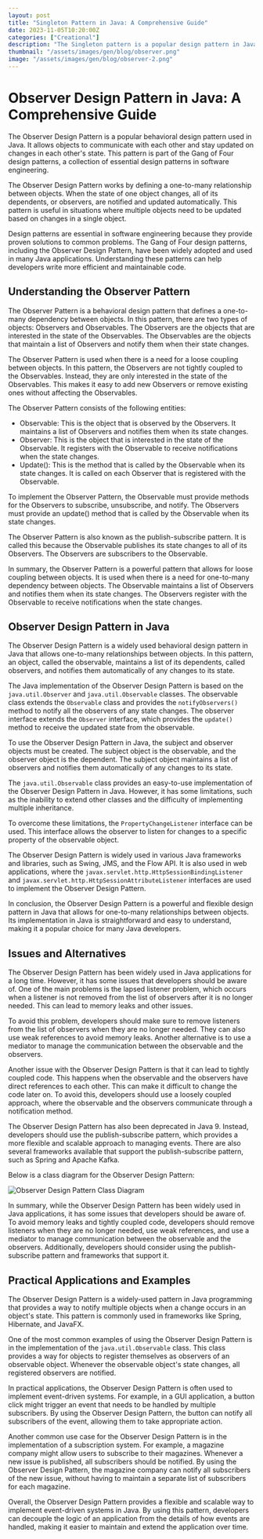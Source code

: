 ```yaml
---
layout: post
title: "Singleton Pattern in Java: A Comprehensive Guide"
date: 2023-11-05T10:20:00Z
categories: ["Creational"]
description: "The Singleton pattern is a popular design pattern in Java that ensures a class has only one instance and provides a global point of access to that instance. This pattern is widely used in situations where there is a need for a single object to coordinate actions across the system. In Java, the Singleton pattern is implemented by defining a class with a private constructor and a static method that returns the instance of the class."
thumbnail: "/assets/images/gen/blog/observer.png"
image: "/assets/images/gen/blog/observer-2.png"
---
```


Observer Design Pattern in Java: A Comprehensive Guide
======================================================

The Observer Design Pattern is a popular behavioral design pattern used in Java. It allows objects to communicate with each other and stay updated on changes in each other's state. This pattern is part of the Gang of Four design patterns, a collection of essential design patterns in software engineering.

The Observer Design Pattern works by defining a one-to-many relationship between objects. When the state of one object changes, all of its dependents, or observers, are notified and updated automatically. This pattern is useful in situations where multiple objects need to be updated based on changes in a single object.

Design patterns are essential in software engineering because they provide proven solutions to common problems. The Gang of Four design patterns, including the Observer Design Pattern, have been widely adopted and used in many Java applications. Understanding these patterns can help developers write more efficient and maintainable code.

Understanding the Observer Pattern
----------------------------------

The Observer Pattern is a behavioral design pattern that defines a one-to-many dependency between objects. In this pattern, there are two types of objects: Observers and Observables. The Observers are the objects that are interested in the state of the Observables. The Observables are the objects that maintain a list of Observers and notify them when their state changes.

The Observer Pattern is used when there is a need for a loose coupling between objects. In this pattern, the Observers are not tightly coupled to the Observables. Instead, they are only interested in the state of the Observables. This makes it easy to add new Observers or remove existing ones without affecting the Observables.

The Observer Pattern consists of the following entities:

*   Observable: This is the object that is observed by the Observers. It maintains a list of Observers and notifies them when its state changes.
*   Observer: This is the object that is interested in the state of the Observable. It registers with the Observable to receive notifications when the state changes.
*   Update(): This is the method that is called by the Observable when its state changes. It is called on each Observer that is registered with the Observable.

To implement the Observer Pattern, the Observable must provide methods for the Observers to subscribe, unsubscribe, and notify. The Observers must provide an update() method that is called by the Observable when its state changes.

The Observer Pattern is also known as the publish-subscribe pattern. It is called this because the Observable publishes its state changes to all of its Observers. The Observers are subscribers to the Observable.

In summary, the Observer Pattern is a powerful pattern that allows for loose coupling between objects. It is used when there is a need for one-to-many dependency between objects. The Observable maintains a list of Observers and notifies them when its state changes. The Observers register with the Observable to receive notifications when the state changes.

Observer Design Pattern in Java
-------------------------------

The Observer Design Pattern is a widely used behavioral design pattern in Java that allows one-to-many relationships between objects. In this pattern, an object, called the observable, maintains a list of its dependents, called observers, and notifies them automatically of any changes to its state.

The Java implementation of the Observer Design Pattern is based on the `java.util.Observer` and `java.util.Observable` classes. The observable class extends the `Observable` class and provides the `notifyObservers()` method to notify all the observers of any state changes. The observer interface extends the `Observer` interface, which provides the `update()` method to receive the updated state from the observable.

To use the Observer Design Pattern in Java, the subject and observer objects must be created. The subject object is the observable, and the observer object is the dependent. The subject object maintains a list of observers and notifies them automatically of any changes to its state.

The `java.util.Observable` class provides an easy-to-use implementation of the Observer Design Pattern in Java. However, it has some limitations, such as the inability to extend other classes and the difficulty of implementing multiple inheritance.

To overcome these limitations, the `PropertyChangeListener` interface can be used. This interface allows the observer to listen for changes to a specific property of the observable object.

The Observer Design Pattern is widely used in various Java frameworks and libraries, such as Swing, JMS, and the Flow API. It is also used in web applications, where the `javax.servlet.http.HttpSessionBindingListener` and `javax.servlet.http.HttpSessionAttributeListener` interfaces are used to implement the Observer Design Pattern.

In conclusion, the Observer Design Pattern is a powerful and flexible design pattern in Java that allows for one-to-many relationships between objects. Its implementation in Java is straightforward and easy to understand, making it a popular choice for many Java developers.

Issues and Alternatives
-----------------------

The Observer Design Pattern has been widely used in Java applications for a long time. However, it has some issues that developers should be aware of. One of the main problems is the lapsed listener problem, which occurs when a listener is not removed from the list of observers after it is no longer needed. This can lead to memory leaks and other issues.

To avoid this problem, developers should make sure to remove listeners from the list of observers when they are no longer needed. They can also use weak references to avoid memory leaks. Another alternative is to use a mediator to manage the communication between the observable and the observers.

Another issue with the Observer Design Pattern is that it can lead to tightly coupled code. This happens when the observable and the observers have direct references to each other. This can make it difficult to change the code later on. To avoid this, developers should use a loosely coupled approach, where the observable and the observers communicate through a notification method.

The Observer Design Pattern has also been deprecated in Java 9. Instead, developers should use the publish-subscribe pattern, which provides a more flexible and scalable approach to managing events. There are also several frameworks available that support the publish-subscribe pattern, such as Spring and Apache Kafka.

Below is a class diagram for the Observer Design Pattern:

![Observer Design Pattern Class Diagram](https://www.baeldung.com/wp-content/uploads/2018/06/ObserverClassDiagram.png)

In summary, while the Observer Design Pattern has been widely used in Java applications, it has some issues that developers should be aware of. To avoid memory leaks and tightly coupled code, developers should remove listeners when they are no longer needed, use weak references, and use a mediator to manage communication between the observable and the observers. Additionally, developers should consider using the publish-subscribe pattern and frameworks that support it.

Practical Applications and Examples
-----------------------------------

The Observer Design Pattern is a widely-used pattern in Java programming that provides a way to notify multiple objects when a change occurs in an object's state. This pattern is commonly used in frameworks like Spring, Hibernate, and JavaFX.

One of the most common examples of using the Observer Design Pattern is in the implementation of the `java.util.Observable` class. This class provides a way for objects to register themselves as observers of an observable object. Whenever the observable object's state changes, all registered observers are notified.

In practical applications, the Observer Design Pattern is often used to implement event-driven systems. For example, in a GUI application, a button click might trigger an event that needs to be handled by multiple subscribers. By using the Observer Design Pattern, the button can notify all subscribers of the event, allowing them to take appropriate action.

Another common use case for the Observer Design Pattern is in the implementation of a subscription system. For example, a magazine company might allow users to subscribe to their magazines. Whenever a new issue is published, all subscribers should be notified. By using the Observer Design Pattern, the magazine company can notify all subscribers of the new issue, without having to maintain a separate list of subscribers for each magazine.

Overall, the Observer Design Pattern provides a flexible and scalable way to implement event-driven systems in Java. By using this pattern, developers can decouple the logic of an application from the details of how events are handled, making it easier to maintain and extend the application over time.